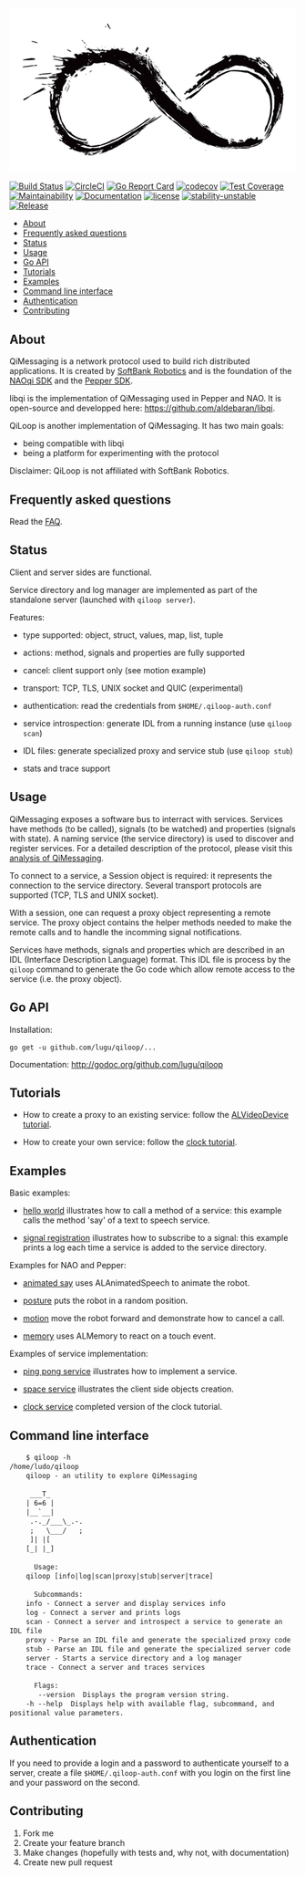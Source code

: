 ![qiloop](https://github.com/lugu/qiloop/blob/master/doc/logo.jpg)

[![Build Status](https://travis-ci.org/lugu/qiloop.svg?branch=master)](https://travis-ci.org/lugu/qiloop)
[![CircleCI](https://circleci.com/gh/lugu/qiloop/tree/master.svg?style=shield)](https://circleci.com/gh/lugu/qiloop)
[![Go Report Card](https://goreportcard.com/badge/github.com/lugu/qiloop)](https://goreportcard.com/report/github.com/lugu/qiloop)
[![codecov](https://codecov.io/gh/lugu/qiloop/branch/master/graph/badge.svg)](https://codecov.io/gh/lugu/qiloop)
[![Test Coverage](https://api.codeclimate.com/v1/badges/b192466a26dbced44274/test_coverage)](https://codeclimate.com/github/lugu/qiloop/test_coverage)
[![Maintainability](https://api.codeclimate.com/v1/badges/b192466a26dbced44274/maintainability)](https://codeclimate.com/github/lugu/qiloop/maintainability)
[![Documentation](https://godoc.org/github.com/lugu/qiloop?status.svg)](http://godoc.org/github.com/lugu/qiloop)
[![license](https://img.shields.io/github/license/lugu/qiloop.svg?maxAge=2592000)](https://github.com/lugu/qiloop/blob/master/LICENSE)
[![stability-unstable](https://img.shields.io/badge/stability-unstable-yellow.svg)](https://github.com/emersion/stability-badges#unstable)
[![Release](https://img.shields.io/github/tag/lugu/qiloop.svg)](https://github.com/lugu/qiloop/releases)

<!-- START doctoc generated TOC please keep comment here to allow auto update -->
<!-- DON'T EDIT THIS SECTION, INSTEAD RE-RUN doctoc TO UPDATE -->
<!-- DON'T EDIT THIS SECTION, INSTEAD RE-RUN doctoc TO UPDATE -->

- [About](#about)
- [Frequently asked questions](#frequently-asked-questions)
- [Status](#status)
- [Usage](#usage)
- [Go API](#go-api)
- [Tutorials](#tutorials)
- [Examples](#examples)
- [Command line interface](#command-line-interface)
- [Authentication](#authentication)
- [Contributing](#contributing)

<!-- END doctoc generated TOC please keep comment here to allow auto update -->

## About

QiMessaging is a network protocol used to build rich distributed applications.
It is created by [SoftBank Robotics](https://www.softbankrobotics.com/emea/en/index)
and is the foundation of the [NAOqi SDK](http://doc.aldebaran.com/2-8/) and
the [Pepper SDK](https://qisdk.softbankrobotics.com/).

libqi is the implementation of QiMessaging used in Pepper and NAO.
It is open-source and developped here:
<https://github.com/aldebaran/libqi>.

QiLoop is another implementation of QiMessaging. It has two main goals:

-   being compatible with libqi
-   being a platform for experimenting with the protocol

Disclaimer: QiLoop is not affiliated with SoftBank Robotics.

## Frequently asked questions

Read the [FAQ](https://github.com/lugu/qiloop/blob/master/doc/FAQ.md).

## Status

Client and server sides are functional.

Service directory and log manager are implemented as part of the
standalone server (launched with `qiloop server`).

Features:

-   type supported: object, struct, values, map, list, tuple

-   actions: method, signals and properties are fully supported

-   cancel: client support only (see motion example)

-   transport: TCP, TLS, UNIX socket and QUIC (experimental)

-   authentication: read the credentials from `$HOME/.qiloop-auth.conf`

-   service introspection: generate IDL from a running instance (use `qiloop scan`)

-   IDL files: generate specialized proxy and service stub (use `qiloop stub`)

-   stats and trace support

## Usage

QiMessaging exposes a software bus to interract with services. Services have
methods (to be called), signals (to be watched) and properties (signals with
state). A naming service (the service directory) is used to discover and
register services. For a detailed description of the protocol, please visit
this [analysis of
QiMessaging](https://github.com/lugu/qiloop/blob/master/doc/about-qimessaging.md).

To connect to a service, a Session object is required: it represents the
connection to the service directory. Several transport protocols are supported
(TCP, TLS and UNIX socket).

With a session, one can request a proxy object representing a remote service.
The proxy object contains the helper methods needed to make the remote calls
and to handle the incomming signal notifications.

Services have methods, signals and properties which are described in an IDL
(Interface Description Language) format. This IDL file is process by the
`qiloop` command to generate the Go code which allow remote access to the
service (i.e. the proxy object).

## Go API

Installation:

    go get -u github.com/lugu/qiloop/...

Documentation: <http://godoc.org/github.com/lugu/qiloop>

## Tutorials

-   How to create a proxy to an existing service: follow the [ALVideoDevice tutorial](https://github.com/lugu/qiloop/blob/master/doc/tutorial-videodevice.md).

-   How to create your own service: follow the [clock tutorial](https://github.com/lugu/qiloop/blob/master/doc/tutorial-clock.md).

## Examples

Basic examples:

-   [hello world](https://github.com/lugu/qiloop/blob/master/examples/say)
    illustrates how to call a method of a service: this example calls
    the method 'say' of a text to speech service.

-   [signal registration](https://github.com/lugu/qiloop/blob/master/examples/signal)
    illustrates how to subscribe to a signal: this example prints a
    log each time a service is added to the service directory.

Examples for NAO and Pepper:

-   [animated say](https://github.com/lugu/qiloop/blob/master/examples/animated-say)
    uses ALAnimatedSpeech to animate the robot.

-   [posture](https://github.com/lugu/qiloop/blob/master/examples/posture)
    puts the robot in a random position.

-   [motion](https://github.com/lugu/qiloop/blob/master/examples/motion)
    move the robot forward and demonstrate how to cancel a call.

-   [memory](https://github.com/lugu/qiloop/blob/master/examples/memory)
    uses ALMemory to react on a touch event.

Examples of service implementation:

-   [ping pong service](https://github.com/lugu/qiloop/blob/master/examples/pong)
    illustrates how to implement a service.

-   [space service](https://github.com/lugu/qiloop/blob/master/examples/space)
    illustrates the client side objects creation.

-   [clock service](https://github.com/lugu/qiloop/blob/master/examples/clock)
    completed version of the clock tutorial.

## Command line interface

        $ qiloop -h                                                                                                                                                            /home/ludo/qiloop
        qiloop - an utility to explore QiMessaging

    	 ___T_
    	| 6=6 |
    	|__`__|
         .-._/___\_.-.
         ;   \___/   ;
    	 ]| |[
    	[_| |_]

          Usage:
    	qiloop [info|log|scan|proxy|stub|server|trace]

          Subcommands:
    	info - Connect a server and display services info
    	log - Connect a server and prints logs
    	scan - Connect a server and introspect a service to generate an IDL file
    	proxy - Parse an IDL file and generate the specialized proxy code
    	stub - Parse an IDL file and generate the specialized server code
    	server - Starts a service directory and a log manager
    	trace - Connect a server and traces services

          Flags:
    	   --version  Displays the program version string.
    	-h --help  Displays help with available flag, subcommand, and positional value parameters.

## Authentication

If you need to provide a login and a password to authenticate yourself
to a server, create a file `$HOME/.qiloop-auth.conf` with you login on the
first line and your password on the second.

## Contributing

1.  Fork me
2.  Create your feature branch
3.  Make changes (hopefully with tests and, why not, with documentation)
4.  Create new pull request
